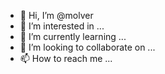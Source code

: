 - 👋 Hi, I’m @molver
- 👀 I’m interested in ...
- 🌱 I’m currently learning ...
- 💞️ I’m looking to collaborate on ...
- 📫 How to reach me ...

<!---
molver/molver is a ✨ special ✨ repository because its `README.md` (this file) appears on your GitHub profile.
You can click the Preview link to take a look at your changes.
--->

